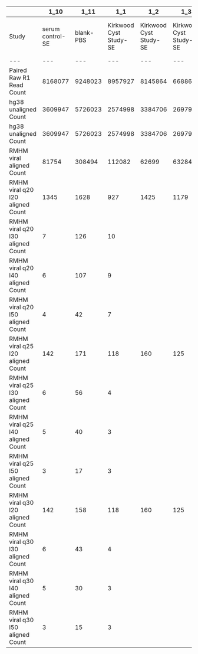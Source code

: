 |    | 1_10 | 1_11 | 1_1 | 1_2 | 1_3 | 1_4 | 1_5 | 1_6 | 1_7 | 1_8 | 1_9 | 2_10 | 2_2 | 2_3 | 2_4 | 2_5 | 2_6 | 2_7 | 2_9 | 3_1 | 3_3 | 3_4 | 3_5 | 3_6 | 3_7 | 3_8 | 3_9 | 4_10 | 4_1 | 4_2 | 4_4 | 4_5 | 4_6 | 4_7 | 4_8 | 4_9 | 5_10 | 5_1 | 5_2 | 5_4 | 5_6 | 5_7 | 5_8 | 5_9 | 6_1 | 6_2 | 7_2 | 7_3 | 7_4 | 7_5 | 7_6 | 7_7 | 8_1 | 8_3 | 8_4 |
| --- | --- | --- | --- | --- | --- | --- | --- | --- | --- | --- | --- | --- | --- | --- | --- | --- | --- | --- | --- | --- | --- | --- | --- | --- | --- | --- | --- | --- | --- | --- | --- | --- | --- | --- | --- | --- | --- | --- | --- | --- | --- | --- | --- | --- | --- | --- | --- | --- | --- | --- | --- | --- | --- | --- | --- |
| Study | serum control-SE | blank-PBS | Kirkwood Cyst Study-SE | Kirkwood Cyst Study-SE | Kirkwood Cyst Study-SE | Kirkwood Cyst Study-SE | Kirkwood Cyst Study-SE | Kirkwood Cyst Study-SE | Kirkwood Cyst Study-SE | Kirkwood Cyst Study-SE | Kirkwood Cyst Study-SE | serum control-SE | Kirkwood Cyst Study-cyst fluid | Kirkwood Cyst Study-cyst fluid | Kirkwood Cyst Study-cyst fluid | Kirkwood Cyst Study-cyst fluid | Kirkwood Cyst Study-cyst fluid | Kirkwood Cyst Study-cyst fluid | Kirkwood Cyst Study-cyst fluid | Kirkwood Cyst Study-SE | Kirkwood Cyst Study-SE | Kirkwood Cyst Study-SE | Kirkwood Cyst Study-SE | Kirkwood Cyst Study-SE | Kirkwood Cyst Study-SE | Kirkwood Cyst Study-SE | serum control-SE | blank-PBS | Kirkwood Cyst Study-cyst fluid | Kirkwood Cyst Study-cyst fluid | Kirkwood Cyst Study-cyst fluid | Kirkwood Cyst Study-cyst fluid | Kirkwood Cyst Study-cyst fluid | Kirkwood Cyst Study-cyst fluid | Kirkwood Cyst Study-cyst fluid | serum control-SE | serum control-SE | CSF Liquid biopsy protocol-SE | CSF Liquid biopsy protocol-PL | CSF Liquid biopsy protocol-PL | CSF Liquid biopsy protocol-PL | CSF Liquid biopsy protocol-CSF | CSF Liquid biopsy protocol-SE | CSF Liquid biopsy protocol-CSF | CSF Liquid biopsy protocol-CSF | serum control-SE | Diaz paired CSF-EDTA Plasma | Diaz paired CSF-CSF Supernatant (fractionation) | Diaz paired CSF-D+28 Plasma | Kirkwood Cyst Study-SE | serum control-SE | blank-PBS | Diaz paired CSF-CSF Fractionation/CSF Supernatant | serum control-SE | blank-PBS |
| --- | --- | --- | --- | --- | --- | --- | --- | --- | --- | --- | --- | --- | --- | --- | --- | --- | --- | --- | --- | --- | --- | --- | --- | --- | --- | --- | --- | --- | --- | --- | --- | --- | --- | --- | --- | --- | --- | --- | --- | --- | --- | --- | --- | --- | --- | --- | --- | --- | --- | --- | --- | --- | --- | --- | --- |
| Paired Raw R1 Read Count | 8168077 | 9248023 | 8957927 | 8145864 | 6688682 | 7390115 | 7067654 | 7949929 | 8441837 | 7468879 | 7446158 | 7387476 | 8608402 | 8109333 | 8845035 | 8027690 | 7760206 | 11386448 | 7367080 | 8848322 | 5958441 | 8136236 | 8930313 | 8356879 | 7446317 | 9114447 | 8517201 | 9616765 | 10114640 | 10874455 | 7881251 | 10701790 | 9640514 | 9637073 | 11803102 | 8926898 | 8523021 | 7897574 | 7674726 | 7791654 | 7953211 | 8190662 | 7872750 | 9362926 | 7829851 | 7675220 | 7595058 | 9420902 | 7636224 | 10316696 | 6926675 | 6968473 | 7321086 | 7840329 | 7963175 |
| hg38 unaligned Count | 3609947 | 5726023 | 2574998 | 3384706 | 2697925 | 2558468 | 3189650 | 3396244 | 4026835 | 3925920 | 3129301 | 3943322 | 5682841 | 6572681 | 6511735 | 5773483 | 5893150 | 8286054 | 5263357 | 2585810 | 2133236 | 2696166 | 3075827 | 3273689 | 3155585 | 4486676 | 3742795 | 7380407 | 11562351 | 9764607 | 8191516 | 9482789 | 4291660 | 6385837 | 11169619 | 4065978 | 2769417 | 3044078 | 3630016 | 2557669 | 3763005 | 4574059 | 2712002 | 6591769 | 1428529 | 1133275 | 3505633 | 2957672 | 2994860 | 6329084 | 3966357 | 2331987 | 2112745 | 1555274 | 3139455 |
| hg38 unaligned Count | 3609947 | 5726023 | 2574998 | 3384706 | 2697925 | 2558468 | 3189650 | 3396244 | 4026835 | 3925920 | 3129301 | 3943322 | 5682841 | 6572681 | 6511735 | 5773483 | 5893150 | 8286054 | 5263357 | 2585810 | 2133236 | 2696166 | 3075827 | 3273689 | 3155585 | 4486676 | 3742795 | 7380407 | 11562351 | 9764607 | 8191516 | 9482789 | 4291660 | 6385837 | 11169619 | 4065978 | 2769417 | 3044078 | 3630016 | 2557669 | 3763005 | 4574059 | 2712002 | 6591769 | 1428529 | 1133275 | 3505633 | 2957672 | 2994860 | 6329084 | 3966357 | 2331987 | 2112745 | 1555274 | 3139455 |
| RMHM viral aligned Count | 81754 | 308494 | 112082 | 62699 | 63284 | 49222 | 60181 | 135243 | 101792 | 86655 | 79724 | 83000 | 205491 | 155736 | 179722 | 148151 | 131934 | 1246080 | 121264 | 52954 | 40780 | 55044 | 77653 | 64048 | 60817 | 127132 | 78281 | 179490 | 425187 | 892615 | 1152882 | 1064353 | 117734 | 170759 | 392325 | 75432 | 54364 | 56793 | 107817 | 50463 | 92087 | 113087 | 54377 | 206752 | 58801 | 24339 | 138633 | 59436 | 116192 | 167617 | 104846 | 125270 | 56984 | 34121 | 118400 |
| RMHM viral q20 l20 aligned Count | 1345 | 1628 | 927 | 1425 | 1179 | 1203 | 1257 | 1363 | 1555 | 1600 | 1191 | 1438 | 2392 | 2310 | 2208 | 1929 | 2242 | 10625 | 1642 | 992 | 814 | 1083 | 1159 | 1240 | 1154 | 1387 | 1369 | 1585 | 5591 | 5949 | 8108 | 7046 | 1483 | 2820 | 4415 | 1737 | 1109 | 1076 | 1268 | 857 | 1251 | 1388 | 987 | 1893 | 777 | 462 | 886 | 1149 | 1327 | 2633 | 1579 | 617 | 925 | 668 | 1037 |
| RMHM viral q20 l30 aligned Count | 7 | 126 | 10 |  |  |  | 2 | 7 | 6 | 4 | 2 | 10 | 25 | 1 | 19 | 22 | 8 |  | 16 | 8 | 2 | 6 | 1 | 7 | 6 | 52 | 5 | 84 |  | 1 |  | 6 | 17 | 7 | 4 | 9 | 4 | 2 | 77 | 3 | 45 | 47 | 3 | 157 | 11 | 7 | 39 | 17 | 271 | 20 | 19 | 65 | 28 | 2 | 80 |
| RMHM viral q20 l40 aligned Count | 6 | 107 | 9 |  |  |  | 2 | 2 | 6 | 4 | 1 | 8 | 24 | 1 | 17 | 18 | 7 |  | 15 | 6 | 2 | 3 | 1 | 6 | 6 | 38 | 5 | 80 |  | 1 |  | 4 | 13 | 6 |  | 9 | 2 | 1 | 63 | 3 | 30 | 43 | 3 | 128 | 7 | 3 | 25 | 9 | 239 | 12 | 11 | 61 | 27 | 1 | 59 |
| RMHM viral q20 l50 aligned Count | 4 | 42 | 7 |  |  |  | 2 | 2 | 4 | 3 |  | 8 | 24 | 1 | 16 | 16 | 6 |  | 14 | 3 | 1 | 3 | 1 | 4 | 5 | 16 | 2 | 45 |  | 1 |  | 4 | 7 | 3 |  | 6 | 2 | 1 | 26 | 2 | 9 | 35 | 2 | 55 | 2 |  | 5 | 4 | 220 | 7 | 8 | 33 | 21 | 1 | 34 |
| RMHM viral q25 l20 aligned Count | 142 | 171 | 118 | 160 | 125 | 123 | 127 | 156 | 141 | 185 | 144 | 146 | 245 | 282 | 188 | 214 | 276 | 2125 | 199 | 113 | 89 | 129 | 125 | 149 | 153 | 167 | 140 | 128 | 831 | 710 | 1126 | 927 | 167 | 291 | 715 | 203 | 119 | 120 | 149 | 96 | 150 | 150 | 109 | 207 | 71 | 41 | 100 | 141 | 253 | 314 | 185 | 44 | 105 | 76 | 91 |
| RMHM viral q25 l30 aligned Count | 6 | 56 | 4 |  |  |  |  | 2 | 2 | 1 | 1 | 8 | 15 |  |  | 10 |  |  | 4 | 3 | 2 | 2 | 1 | 5 | 5 | 25 |  | 29 |  |  |  | 2 | 7 | 4 |  | 1 | 1 | 1 | 25 | 1 | 16 | 23 | 2 | 59 | 3 | 2 | 8 | 8 | 131 | 15 | 9 | 17 | 14 |  | 28 |
| RMHM viral q25 l40 aligned Count | 5 | 40 | 3 |  |  |  |  | 1 | 2 | 1 |  | 6 | 14 |  |  | 8 |  |  | 4 | 2 | 2 |  | 1 | 4 | 5 | 11 |  | 27 |  |  |  | 2 | 3 | 4 |  | 1 |  | 1 | 16 | 1 | 7 | 23 | 2 | 34 | 1 |  | 4 | 2 | 107 | 7 | 7 | 15 | 14 |  | 14 |
| RMHM viral q25 l50 aligned Count | 3 | 17 | 3 |  |  |  |  | 1 | 2 | 1 |  | 6 | 14 |  |  | 6 |  |  | 4 | 1 | 1 |  | 1 | 4 | 5 | 6 |  | 18 |  |  |  | 2 | 1 | 3 |  | 1 |  | 1 | 11 | 1 | 5 | 20 | 2 | 22 | 1 |  | 2 | 1 | 102 | 5 | 6 | 8 | 10 |  | 10 |
| RMHM viral q30 l20 aligned Count | 142 | 158 | 118 | 160 | 125 | 123 | 127 | 156 | 139 | 185 | 144 | 145 | 245 | 282 | 188 | 213 | 276 | 2123 | 199 | 113 | 88 | 129 | 125 | 148 | 153 | 164 | 140 | 120 | 829 | 710 | 1121 | 924 | 164 | 290 | 715 | 203 | 119 | 120 | 146 | 96 | 150 | 147 | 109 | 202 | 71 | 41 | 97 | 140 | 251 | 314 | 185 | 40 | 105 | 76 | 88 |
| RMHM viral q30 l30 aligned Count | 6 | 43 | 4 |  |  |  |  | 2 |  | 1 | 1 | 8 | 15 |  |  | 9 |  |  | 4 | 3 | 1 | 2 | 1 | 5 | 5 | 22 |  | 21 |  |  |  | 2 | 5 | 3 |  | 1 | 1 | 1 | 22 | 1 | 16 | 20 | 2 | 54 | 3 | 2 | 5 | 7 | 129 | 15 | 9 | 13 | 14 |  | 25 |
| RMHM viral q30 l40 aligned Count | 5 | 30 | 3 |  |  |  |  | 1 |  | 1 |  | 6 | 14 |  |  | 7 |  |  | 4 | 2 | 1 |  | 1 | 4 | 5 | 8 |  | 19 |  |  |  | 2 | 1 | 3 |  | 1 |  | 1 | 13 | 1 | 7 | 20 | 2 | 29 | 1 |  | 1 | 1 | 105 | 7 | 7 | 11 | 14 |  | 12 |
| RMHM viral q30 l50 aligned Count | 3 | 15 | 3 |  |  |  |  | 1 |  | 1 |  | 6 | 14 |  |  | 6 |  |  | 4 | 1 | 1 |  | 1 | 4 | 5 | 6 |  | 18 |  |  |  | 2 | 1 | 3 |  | 1 |  | 1 | 10 | 1 | 5 | 20 | 2 | 21 | 1 |  | 1 | 1 | 102 | 5 | 6 | 8 | 10 |  | 10 |
